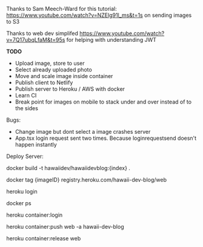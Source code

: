 Thanks to Sam Meech-Ward for this tutorial: https://www.youtube.com/watch?v=NZElg91l_ms&t=1s on sending images to S3

Thanks to web dev simplifed https://www.youtube.com/watch?v=7Q17ubqLfaM&t=95s for helping with understanding JWT

**TODO**

<ul>
    <li>Upload image, store to user</li>
    <li>Select already uploaded photo</li>
    <li>Move and scale image inside container</li>
    <li>Publish client to Netlify</li>
    <li>Publish server to Heroku / AWS with docker</li>
    <li>Learn CI</li>
    <li>Break point for images on mobile to stack under and over instead of to the sides</li>
</ul>

Bugs:

<ul>
<li>Change image but dont select a image crashes server</li>
<li>App.tsx login request sent two times. Because loginrequestsend doesn't happen instantly</li>

</ul>

Deploy Server:

docker build -t hawaiidev/hawaiidevblog:{index} .

docker tag {imageID} registry.heroku.com/hawaii-dev-blog/web

heroku login

docker ps

heroku container:login

heroku container:push web -a hawaii-dev-blog

heroku container:release web
